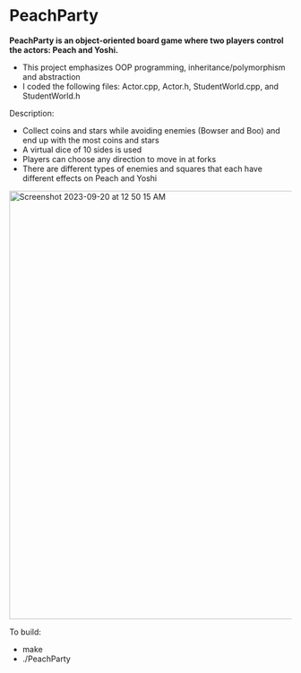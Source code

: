 # PeachParty

__PeachParty is an object-oriented board game where two players control the actors: Peach and Yoshi.__
* This project emphasizes OOP programming, inheritance/polymorphism and abstraction
* I coded the following files: Actor.cpp, Actor.h, StudentWorld.cpp, and StudentWorld.h

Description:
* Collect coins and stars while avoiding enemies (Bowser and Boo) and end up with the most coins and stars
* A virtual dice of 10 sides is used
* Players can choose any direction to move in at forks
* There are different types of enemies and squares that each have different effects on Peach and Yoshi

<img width="765" alt="Screenshot 2023-09-20 at 12 50 15 AM" src="https://github.com/josephhu7/PeachParty/assets/108597065/ec7cb94b-7fae-4b78-aa6a-0f5ca1d4cf38">

To build:
* make
* ./PeachParty
